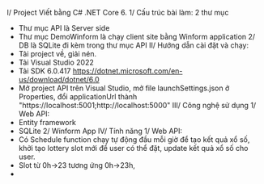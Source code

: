 I/ Project Viết bằng C# .NET Core 6.
  1/ Cấu trúc bài làm: 2 thư mục
  - Thư mục API là Server side
  - Thư mục DemoWinform là chạy client site bằng Winform application
  2/ DB là SQLite đi kèm trong thư mục API
II/ Hướng dẫn cài đặt và chạy:
  - Tải project về, giải nén.
  - Tải Visual Studio 2022
  - Tải SDK 6.0.417 https://dotnet.microsoft.com/en-us/download/dotnet/6.0
  - Mở project API trên Visual Studio, mở file launchSettings.json ở Properties, đổi applicationUrl thành "https://localhost:5001;http://localhost:5000"
III/ Công nghệ sử dụng
  1/ Web API:
  - Entity framework
  - SQLite
    2/ Winform App
IV/ Tính năng
    1/ Web API:
  - Có Schedule function chạy tự động đầu mỗi giờ để tạo kết quả xổ số, khởi tạo lottery slot mới để user có thể đặt, update kết quả xổ số cho user.
  - Slot từ 0h->23 tương ứng 0h->23h,
  - 
   

